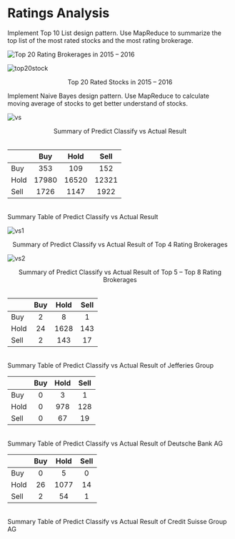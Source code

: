 # Ratings Analysis
Implement Top 10 List design pattern. Use MapReduce to summarize the top list of the most rated stocks and the most rating brokerage.<br>

![Top 20 Rating Brokerages in 2015 – 2016](https://user-images.githubusercontent.com/33438413/33235345-ca8f181e-d204-11e7-89f6-5d6f2d3fd673.png)
<br><center></center>

![top20stock](https://user-images.githubusercontent.com/33438413/33235346-ca9e05e0-d204-11e7-8661-3b45a9e6b0f5.png)
<br><center>Top 20 Rated Stocks in 2015 – 2016</center>

Implement Naive Bayes design pattern. Use MapReduce to calculate moving average of stocks to get better understand of stocks.

![vs](https://user-images.githubusercontent.com/33438413/33235379-930c41ae-d205-11e7-8451-7411e0bd51c1.png)
<br><center>Summary of Predict Classify vs Actual Result</center><br>

| | Buy | Hold | Sell |
| ------ | :------: | :------: | :------: |
| Buy |	353 | 109 |	152 |
| Hold | 17980 | 16520 | 12321 |
| Sell | 1726 | 1147 | 1922 |

<br>
Summary Table of Predict Classify vs Actual Result
<br>

![vs1](https://user-images.githubusercontent.com/33438413/33235377-92f5f1ba-d205-11e7-9733-f8479d959377.png)
<br><center>Summary of Predict Classify vs Actual Result of Top 4 Rating Brokerages</center>

![vs2](https://user-images.githubusercontent.com/33438413/33235378-9300abe6-d205-11e7-9ffa-638bd70490d8.png)
<center>Summary of Predict Classify vs Actual Result of Top 5 – Top 8 Rating Brokerages</center>
<br>

| | Buy | Hold | Sell |
| ------ | :------: | :------: | :------: |
| Buy |	2 | 8 |	1 |
| Hold | 24 | 1628 | 143 |
| Sell | 2 | 143 | 17 |

<br>
Summary Table of Predict Classify vs Actual Result of Jefferies Group
<br>

| | Buy | Hold | Sell |
| ------ | :------: | :------: | :------: |
| Buy |	0 | 3 |	1 |
| Hold | 0 | 978 | 128 |
| Sell | 0 | 67 | 19 |

<br>
Summary Table of Predict Classify vs Actual Result of Deutsche Bank AG
<br>

| | Buy | Hold | Sell |
| ------ | :------: | :------: | :------: |
| Buy |	0 | 5 |	0 |
| Hold | 26 | 1077 | 14 |
| Sell | 2 | 54 | 1 |

<br>
Summary Table of Predict Classify vs Actual Result of Credit Suisse Group AG
<br>
